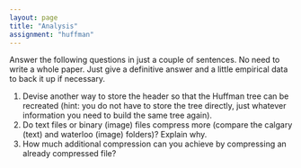 ```yaml
---
layout: page
title: "Analysis"
assignment: "huffman"
---
```


Answer the following questions in just a couple of sentences.  No need to write a whole paper.  Just give a definitive answer and a little empirical data to back it up if necessary.

1. Devise another way to store the header so that the Huffman tree can be recreated (hint: you do not have to store the tree directly, just whatever information you need to build the same tree again).
2. Do text files or binary (image) files compress more (compare the calgary (text) and waterloo (image) folders)?  Explain why.
3. How much additional compression can you achieve by compressing an already compressed file?
